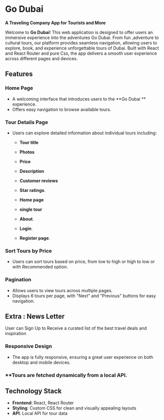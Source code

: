 # Go Dubai

**A Traveling Company App for Tourists and More**

Welcome to **Go Dubai**!
 This web application is designed to offer users an immersive experience into the adventures Go Dubai. From fun ,adventure to cultural tours, our platform provides seamless navigation, allowing users to explore, book, and experience unforgettable tours of Dubai. Built with React and React Router and pure Css, the app delivers a smooth user experience across different pages and devices.

## Features

### **Home Page**
- A welcoming interface that introduces users to the **Go Dubai ** experience.
- Offers easy navigation to browse available tours.

### **Tour Details Page**
- Users can explore detailed information about individual tours including:
  - **Tour title**
  - **Photos**
  - **Price**
  - **Description**
  - **Customer reviews**
  - **Star ratings**.
 
  - **Home page**
  - **single tour**
  - **About**.
  - **Login**.
  - **Register page**.

### **Sort Tours by Price**
- Users can sort tours based on price, from low to high or high to low or with Recommended option.

### **Pagination**
- Allows users to view tours across multiple pages.
- Displays 6 tours per page, with "Next" and "Previous" buttons for easy navigation.

## **Extra : News Letter**
User can Sign Up to Receive a curated list of the best travel deals and inspiration


### **Responsive Design**
- The app is fully responsive, ensuring a great user experience on both desktop and mobile devices.

### **Tours are fetched dynamically from a local API.

## Technology Stack
- **Frontend**: React, React Router
- **Styling**: Custom CSS for clean and visually appealing layouts
- **API**: Local API for tour data